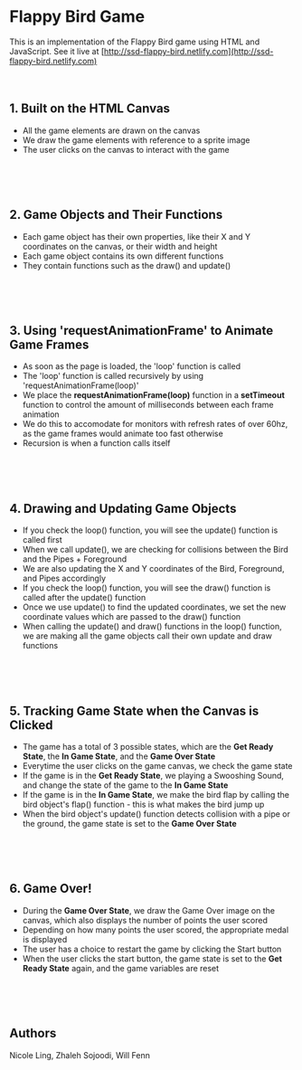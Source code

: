 # Flappy Bird Game
This is an implementation of the Flappy Bird game using HTML and JavaScript. See it live at [http://ssd-flappy-bird.netlify.com](http://ssd-flappy-bird.netlify.com)
<br/>
<br/>
<br/>

## 1. Built on the HTML Canvas
- All the game elements are drawn on the canvas
- We draw the game elements with reference to a sprite image
- The user clicks on the canvas to interact with the game
<br/>
<br/>
<br/>

## 2. Game Objects and Their Functions
- Each game object has their own properties, like their X and Y coordinates on the canvas, or their width and height
- Each game object contains its own different functions
- They contain functions such as the draw() and update()
<br/>
<br/>
<br/>

## 3. Using 'requestAnimationFrame' to Animate Game Frames
- As soon as the page is loaded, the 'loop' function is called
- The 'loop' function is called recursively by using 'requestAnimationFrame(loop)'
- We place the **requestAnimationFrame(loop)** function in a **setTimeout** function to control the amount of milliseconds between each frame animation
- We do this to accomodate for monitors with refresh rates of over 60hz, as the game frames would animate too fast otherwise
- Recursion is when a function calls itself
<br/>
<br/>
<br/>

## 4. Drawing and Updating Game Objects
- If you check the loop() function, you will see the update() function is called first
- When we call update(), we are checking for collisions between the Bird and the Pipes + Foreground
- We are also updating the X and Y coordinates of the Bird, Foreground, and Pipes accordingly
- If you check the loop() function, you will see the draw() function is called after the update() function
- Once we use update() to find the updated coordinates, we set the new coordinate values which are passed to the draw() function
- When calling the update() and draw() functions in the loop() function, we are making all the game objects call their own update and draw functions
<br/>
<br/>
<br/>

## 5. Tracking Game State when the Canvas is Clicked
- The game has a total of 3 possible states, which are the **Get Ready State**, the **In Game State**, and the **Game Over State**
- Everytime the user clicks on the game canvas, we check the game state
- If the game is in the **Get Ready State**, we playing a Swooshing Sound, and change the state of the game to the **In Game State**
- If the game is in the **In Game State**, we make the bird flap by calling the bird object's flap() function - this is what makes the bird jump up
- When the bird object's update() function detects collision with a pipe or the ground, the game state is set to the **Game Over State**
<br/>
<br/>
<br/>

## 6. Game Over!
- During the **Game Over State**, we draw the Game Over image on the canvas, which also displays the number of points the user scored
- Depending on how many points the user scored, the appropriate medal is displayed
- The user has a choice to restart the game by clicking the Start button
- When the user clicks the start button, the game state is set to the **Get Ready State** again, and the game variables are reset
<br/>
<br/>
<br/>

## Authors
Nicole Ling, Zhaleh Sojoodi, Will Fenn